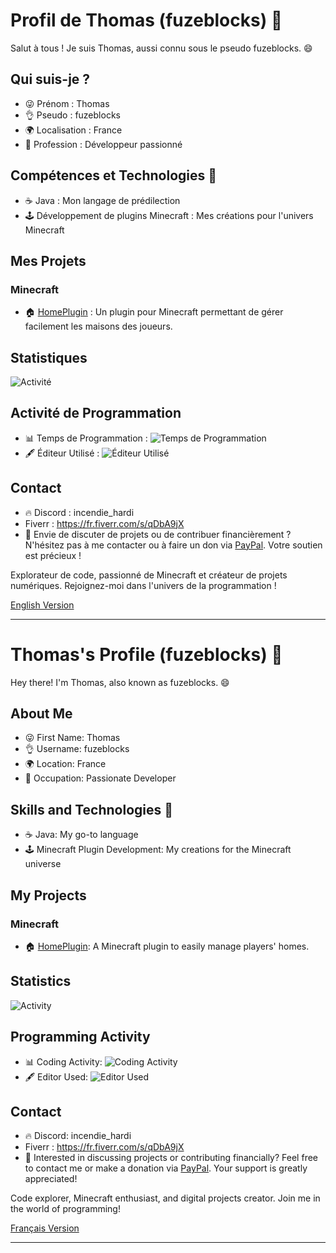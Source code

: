 # Profil de Thomas (fuzeblocks) 👋

Salut à tous ! Je suis Thomas, aussi connu sous le pseudo fuzeblocks. 😄

## Qui suis-je ?
- 😜 Prénom : Thomas
- 👌 Pseudo : fuzeblocks
- 🌍 Localisation : France
- 💼 Profession : Développeur passionné

## Compétences et Technologies 🔧
- ☕ Java : Mon langage de prédilection
- 🕹️ Développement de plugins Minecraft : Mes créations pour l'univers Minecraft

## Mes Projets
### Minecraft
- 🏠 [HomePlugin](https://github.com/fuzeblocks/HomePlugin) : Un plugin pour Minecraft permettant de gérer facilement les maisons des joueurs.

## Statistiques

![Activité](https://wakatime.com/share/@fuzeblocks/baa801c8-17ad-4702-9b5a-b201d4e072a5.svg)

## Activité de Programmation
- 📊 Temps de Programmation : ![Temps de Programmation](https://wakatime.com/share/@fuzeblocks/5e74bcae-91ae-4a57-8924-413becb56c7d.svg)
- 🖋️ Éditeur Utilisé : ![Éditeur Utilisé](https://wakatime.com/share/@fuzeblocks/7c177d34-3c18-421e-bf7e-d53532ad2d40.png)

## Contact
- 🔥 Discord : incendie_hardi
- Fiverr : https://fr.fiverr.com/s/qDbA9jX
- 🙌 Envie de discuter de projets ou de contribuer financièrement ? N'hésitez pas à me contacter ou à faire un don via [PayPal](https://www.paypal.com/paypalme/contactfuzeblocks?country.x=FR&locale.x=fr_FR). Votre soutien est précieux !

Explorateur de code, passionné de Minecraft et créateur de projets numériques. Rejoignez-moi dans l'univers de la programmation !

[English Version](#thomass-profile-fuzeblocks-)

---

# Thomas's Profile (fuzeblocks) 👋

Hey there! I'm Thomas, also known as fuzeblocks. 😄

## About Me
- 😜 First Name: Thomas
- 👌 Username: fuzeblocks
- 🌍 Location: France
- 💼 Occupation: Passionate Developer

## Skills and Technologies 🔧
- ☕ Java: My go-to language
- 🕹️ Minecraft Plugin Development: My creations for the Minecraft universe

## My Projects
### Minecraft
- 🏠 [HomePlugin](https://github.com/fuzeblocks/HomePlugin): A Minecraft plugin to easily manage players' homes.

## Statistics
![Activity](https://wakatime.com/share/@fuzeblocks/baa801c8-17ad-4702-9b5a-b201d4e072a5.svg)

## Programming Activity
- 📊 Coding Activity: ![Coding Activity](https://wakatime.com/share/@fuzeblocks/5e74bcae-91ae-4a57-8924-413becb56c7d.svg)
- 🖋️ Editor Used: ![Editor Used](https://wakatime.com/share/@fuzeblocks/7c177d34-3c18-421e-bf7e-d53532ad2d40.png)

## Contact
- 🔥 Discord: incendie_hardi
- Fiverr : https://fr.fiverr.com/s/qDbA9jX
- 🙌 Interested in discussing projects or contributing financially? Feel free to contact me or make a donation via [PayPal](https://www.paypal.com/paypalme/contactfuzeblocks?country.x=FR&locale.x=fr_FR). Your support is greatly appreciated!

Code explorer, Minecraft enthusiast, and digital projects creator. Join me in the world of programming!

[Français Version](#profil-de-thomas-fuzeblocks-)

---
